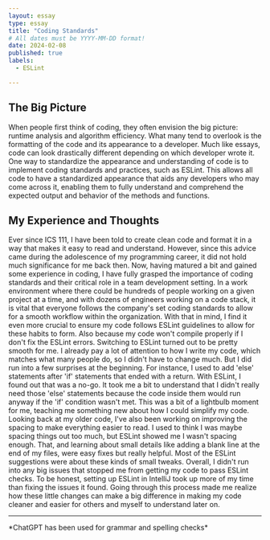 ```yaml
---
layout: essay
type: essay
title: "Coding Standards"
# All dates must be YYYY-MM-DD format!
date: 2024-02-08
published: true
labels:
  - ESLint

---
```

## The Big Picture
When people first think of coding, they often envision the big picture: runtime analysis and algorithm efficiency. What many tend to overlook is the formatting of the code and its appearance to a developer. Much like essays, code can look drastically different depending on which developer wrote it. One way to standardize the appearance and understanding of code is to implement coding standards and practices, such as ESLint. This allows all code to have a standardized appearance that aids any developers who may come across it, enabling them to fully understand and comprehend the expected output and behavior of the methods and functions.


## My Experience and Thoughts
Ever since ICS 111, I have been told to create clean code and format it in a way that makes it easy to read and understand. However, since this advice came during the adolescence of my programming career, it did not hold much significance for me back then. Now, having matured a bit and gained some experience in coding, I have fully grasped the importance of coding standards and their critical role in a team development setting. In a work environment where there could be hundreds of people working on a given project at a time, and with dozens of engineers working on a code stack, it is vital that everyone follows the company's set coding standards to allow for a smooth workflow within the organization. With that in mind, I find it even more crucial to ensure my code follows ESLint guidelines to allow for these habits to form. Also because my code won't compile properly if I don't fix the ESLint errors. Switching to ESLint turned out to be pretty smooth for me. I already pay a lot of attention to how I write my code, which matches what many people do, so I didn't have to change much. But I did run into a few surprises at the beginning. For instance, I used to add 'else' statements after 'if' statements that ended with a return. With ESLint, I found out that was a no-go. It took me a bit to understand that I didn't really need those 'else' statements because the code inside them would run anyway if the 'if' condition wasn't met. This was a bit of a lightbulb moment for me, teaching me something new about how I could simplify my code. Looking back at my older code, I've also been working on improving the spacing to make everything easier to read. I used to think I was maybe spacing things out too much, but ESLint showed me I wasn't spacing enough. That, and learning about small details like adding a blank line at the end of my files, were easy fixes but really helpful. Most of the ESLint suggestions were about these kinds of small tweaks. Overall, I didn't run into any big issues that stopped me from getting my code to pass ESLint checks. To be honest, setting up ESLint in IntelliJ took up more of my time than fixing the issues it found. Going through this process made me realize how these little changes can make a big difference in making my code cleaner and easier for others and myself to understand later on.


<hr width="100%" size="3">
*ChatGPT has been used for grammar and spelling checks*
